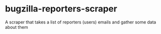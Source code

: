 # bugzilla-reporters-scraper
A scraper that takes a list of reporters (users) emails and gather some data about them

